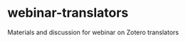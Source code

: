 webinar-translators
===================

Materials and discussion for webinar on Zotero translators
